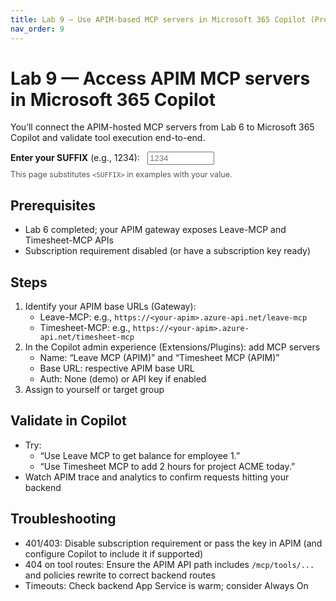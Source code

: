 ```yaml
---
title: Lab 9 — Use APIM-based MCP servers in Microsoft 365 Copilot (Preview)
nav_order: 9
---
```


# Lab 9 — Access APIM MCP servers in Microsoft 365 Copilot

You’ll connect the APIM-hosted MCP servers from Lab 6 to Microsoft 365 Copilot and validate tool execution end-to-end.

<div class="suffix-picker">
  <label for="suffix-input"><strong>Enter your SUFFIX</strong> (e.g., 1234): </label>
  <input id="suffix-input" type="text" placeholder="1234" style="width: 8em; margin-left: 0.5rem;" />
  <p style="margin-top: 0.5rem; font-size: 0.9em; color: #555;">This page substitutes <code>&lt;SUFFIX&gt;</code> in examples with your value.</p>
</div>

<script src="./assets/suffix.js"></script>

## Prerequisites
- Lab 6 completed; your APIM gateway exposes Leave-MCP and Timesheet-MCP APIs
- Subscription requirement disabled (or have a subscription key ready)

## Steps
1) Identify your APIM base URLs (Gateway):
   - Leave-MCP: e.g., `https://<your-apim>.azure-api.net/leave-mcp`
   - Timesheet-MCP: e.g., `https://<your-apim>.azure-api.net/timesheet-mcp`
2) In the Copilot admin experience (Extensions/Plugins): add MCP servers
   - Name: “Leave MCP (APIM)” and “Timesheet MCP (APIM)”
   - Base URL: respective APIM base URL
   - Auth: None (demo) or API key if enabled
3) Assign to yourself or target group

## Validate in Copilot
- Try:
  - “Use Leave MCP to get balance for employee 1.”
  - “Use Timesheet MCP to add 2 hours for project ACME today.”
- Watch APIM trace and analytics to confirm requests hitting your backend

## Troubleshooting
- 401/403: Disable subscription requirement or pass the key in APIM (and configure Copilot to include it if supported)
- 404 on tool routes: Ensure the APIM API path includes `/mcp/tools/...` and policies rewrite to correct backend routes
- Timeouts: Check backend App Service is warm; consider Always On
